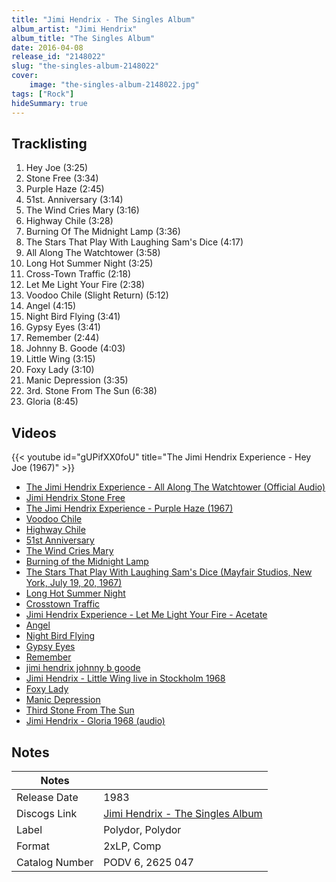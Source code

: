 ```yaml
---
title: "Jimi Hendrix - The Singles Album"
album_artist: "Jimi Hendrix"
album_title: "The Singles Album"
date: 2016-04-08
release_id: "2148022"
slug: "the-singles-album-2148022"
cover:
    image: "the-singles-album-2148022.jpg"
tags: ["Rock"]
hideSummary: true
---
```


## Tracklisting
1. Hey Joe (3:25)
2. Stone Free (3:34)
3. Purple Haze (2:45)
4. 51st. Anniversary (3:14)
5. The Wind Cries Mary (3:16)
6. Highway Chile (3:28)
7. Burning Of The Midnight Lamp (3:36)
8. The Stars That Play With Laughing Sam's Dice (4:17)
9. All Along The Watchtower (3:58)
10. Long Hot Summer Night (3:25)
11. Cross-Town Traffic (2:18)
12. Let Me Light Your Fire (2:38)
13. Voodoo Chile (Slight Return) (5:12)
14. Angel (4:15)
15. Night Bird Flying (3:41)
16. Gypsy Eyes (3:41)
17. Remember (2:44)
18. Johnny B. Goode (4:03)
19. Little Wing (3:15)
20. Foxy Lady (3:10)
21. Manic Depression (3:35)
22. 3rd. Stone From The Sun (6:38)
23. Gloria (8:45)

## Videos
{{< youtube id="gUPifXX0foU" title="The Jimi Hendrix Experience - Hey Joe (1967)" >}}
- [The Jimi Hendrix Experience - All Along The Watchtower (Official Audio)](https://www.youtube.com/watch?v=TLV4_xaYynY)
- [Jimi Hendrix Stone Free](https://www.youtube.com/watch?v=0Xy2edyDH8I)
- [The Jimi Hendrix Experience - Purple Haze (1967)](https://www.youtube.com/watch?v=UVttmkM_T8E)
- [Voodoo Chile](https://www.youtube.com/watch?v=DLGl8Oc484Q)
- [Highway Chile](https://www.youtube.com/watch?v=cjjkHoR4FXo)
- [51st Anniversary](https://www.youtube.com/watch?v=4uo1OZPmNWU)
- [The Wind Cries Mary](https://www.youtube.com/watch?v=1AyVXGHxHec)
- [Burning of the Midnight Lamp](https://www.youtube.com/watch?v=SIGaLAdUaYY)
- [The Stars That Play With Laughing Sam's Dice (Mayfair Studios, New York, July 19, 20, 1967)](https://www.youtube.com/watch?v=tbK5vOxDXjU)
- [Long Hot Summer Night](https://www.youtube.com/watch?v=PkH0OiKyKDE)
- [Crosstown Traffic](https://www.youtube.com/watch?v=0NWYXJ04KCM)
- [Jimi Hendrix Experience - Let Me Light Your Fire - Acetate](https://www.youtube.com/watch?v=kwBHvcvmdtM)
- [Angel](https://www.youtube.com/watch?v=GYZ8ofg9qKc)
- [Night Bird Flying](https://www.youtube.com/watch?v=6PsGuq7IkWo)
- [Gypsy Eyes](https://www.youtube.com/watch?v=6cAnJlyoowQ)
- [Remember](https://www.youtube.com/watch?v=0L7UUY4Z6KQ)
- [jimi hendrix johnny b goode](https://www.youtube.com/watch?v=G6OedBFkxWU)
- [Jimi Hendrix - Little Wing live in Stockholm 1968](https://www.youtube.com/watch?v=NdHHsoW6mMg)
- [Foxy Lady](https://www.youtube.com/watch?v=G9kLEpvHWAw)
- [Manic Depression](https://www.youtube.com/watch?v=9nnGtB-PSw4)
- [Third Stone From The Sun](https://www.youtube.com/watch?v=yNBRnkAbhys)
- [Jimi Hendrix -  Gloria 1968 (audio)](https://www.youtube.com/watch?v=E1D-E-K_DDY)

## Notes

| Notes          |             |
| ---------------| ----------- |
| Release Date   | 1983 |
| Discogs Link   | [Jimi Hendrix - The Singles Album](https://www.discogs.com/release/2148022) |
| Label          | Polydor, Polydor |
| Format         | 2xLP, Comp |
| Catalog Number | PODV 6, 2625 047 |

